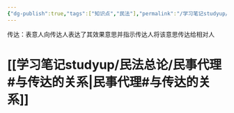 ```yaml
---
{"dg-publish":true,"tags":["知识点","民法"],"permalink":"/学习笔记studyup/民法总论/传达/","dgPassFrontmatter":true,"created":"2024-11-18T15:53:41.456+08:00","updated":"2024-11-18T18:47:52.582+08:00"}
---
```


传达：表意人向传达人表达了其效果意思并指示传达人将该意思传达给相对人
# [[学习笔记studyup/民法总论/民事代理#与传达的关系\|民事代理#与传达的关系]]
